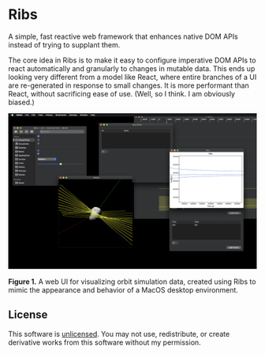 # Ribs

A simple, fast reactive web framework that enhances native DOM APIs instead of trying to supplant them.

The core idea in Ribs is to make it easy to configure imperative DOM APIs to react automatically and granularly to changes in mutable data. This ends up looking very different from a model like React, where entire branches of a UI are re-generated in response to small changes. It is more performant than React, without sacrificing ease of use. (Well, so I think. I am obviously biased.)

![macOS desktop](docs/ribs.png)

**Figure 1.** A web UI for visualizing orbit simulation data, created using Ribs to mimic the appearance and behavior of a MacOS desktop environment.

## License

This software is [unlicensed](LICENSE). You may not use, redistribute, or create derivative works from this software without my permission.
